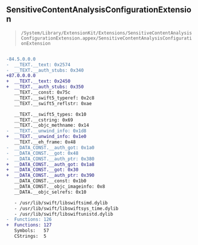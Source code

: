 ## SensitiveContentAnalysisConfigurationExtension

> `/System/Library/ExtensionKit/Extensions/SensitiveContentAnalysisConfigurationExtension.appex/SensitiveContentAnalysisConfigurationExtension`

```diff

-84.5.0.0.0
-  __TEXT.__text: 0x2574
-  __TEXT.__auth_stubs: 0x340
+87.0.0.0.0
+  __TEXT.__text: 0x2450
+  __TEXT.__auth_stubs: 0x350
   __TEXT.__const: 0x75c
   __TEXT.__swift5_typeref: 0x2c8
   __TEXT.__swift5_reflstr: 0xae

   __TEXT.__swift5_types: 0x10
   __TEXT.__cstring: 0x69
   __TEXT.__objc_methname: 0x14
-  __TEXT.__unwind_info: 0x1d8
+  __TEXT.__unwind_info: 0x1e0
   __TEXT.__eh_frame: 0x48
-  __DATA_CONST.__auth_got: 0x1a0
-  __DATA_CONST.__got: 0x48
-  __DATA_CONST.__auth_ptr: 0x380
+  __DATA_CONST.__auth_got: 0x1a8
+  __DATA_CONST.__got: 0x30
+  __DATA_CONST.__auth_ptr: 0x390
   __DATA_CONST.__const: 0x1b0
   __DATA_CONST.__objc_imageinfo: 0x8
   __DATA.__objc_selrefs: 0x10

   - /usr/lib/swift/libswiftsimd.dylib
   - /usr/lib/swift/libswiftsys_time.dylib
   - /usr/lib/swift/libswiftunistd.dylib
-  Functions: 126
+  Functions: 127
   Symbols:   57
   CStrings:  5
 

```
